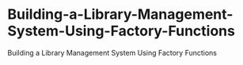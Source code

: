# Building-a-Library-Management-System-Using-Factory-Functions
Building a Library Management System Using Factory Functions
